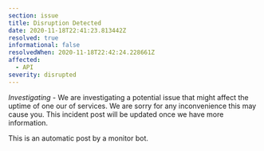 ```yaml
---
section: issue
title: Disruption Detected
date: 2020-11-18T22:41:23.813442Z
resolved: true
informational: false
resolvedWhen: 2020-11-18T22:42:24.228661Z
affected:
  - API
severity: disrupted
---
```

*Investigating* - We are investigating a potential issue that might affect the uptime of one our of services. We are sorry for any inconvenience this may cause you. This incident post will be updated once we have more information.

This is an automatic post by a monitor bot.
        